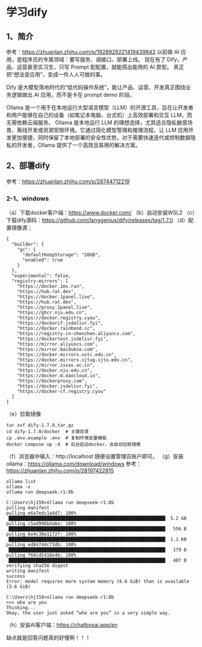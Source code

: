 # 学习dify

## 1、简介
参考：https://zhuanlan.zhihu.com/p/1928929221419439843
以前做 AI 应用，是程序员的专属领域：要写服务、调接口、部署上线。
现在有了 Dify，产品、运营甚至实习生，只写 Prompt 配配置，就能搭出能用的 AI 原型。 真正把“想法变应用”，变成一件人人可做的事。

Dify 是大模型落地时代的“低代码操作系统”，能让产品、运营、开发真正围绕业务逻辑做出 AI 应用，而不是卡在 prompt demo 阶段。

Ollama 是一个用于在本地运行大型语言模型（LLM）的开源工具，旨在让开发者和用户能够在自己的设备（如笔记本电脑、台式机）上高效部署和交互 LLM，而无需依赖云端服务。
Ollama 是本地运行 LLM 的理想选择，尤其适合隐私敏感场景、离线开发或资源受限环境。它通过简化模型管理和推理流程，让 LLM 应用开发更加便捷，同时保留了本地部署的安全性优势。对于需要快速迭代或控制数据隐私的开发者，Ollama 提供了一个高效且易用的解决方案。

## 2、部署dify
参考：https://zhuanlan.zhihu.com/p/28744712219

### 2-1、windows
（a）下载docker客户端：https://www.docker.com/
（b）自动安装WSL2
（c）下载dify源码：https://github.com/langgenius/dify/releases/tag/1.7.0
（d）配置镜像源：
```
{
  "builder": {
    "gc": {
      "defaultKeepStorage": "20GB",
      "enabled": true
    }
  },
  "experimental": false,
  "registry-mirrors": [
    "https://docker.1ms.run",
    "https://hub.rat.dev",
    "https://docker.1panel.live",
    "https://hub.rat.dev",
    "https://proxy.1panel.live",
    "https://ghcr.nju.edu.cn",
    "https://docker.registry.cyou",
    "https://dockercf.jsdelivr.fyi",
    "https://docker.rainbond.cc",
    "https://registry.cn-shenzhen.aliyuncs.com",
    "https://dockertest.jsdelivr.fyi",
    "https://mirror.aliyuncs.com",
    "https://mirror.baidubce.com",
    "https://docker.mirrors.ustc.edu.cn",
    "https://docker.mirrors.sjtug.sjtu.edu.cn",
    "https://mirror.iscas.ac.cn",
    "https://docker.nju.edu.cn",
    "https://docker.m.daocloud.io",
    "https://dockerproxy.com",
    "https://docker.jsdelivr.fyi",
    "https://docker-cf.registry.cyou"
  ]
}
```
（e）拉取镜像
```
tar xvf dify-1.7.0.tar.gz
cd dify-1.7.0/docker  # 关键目录
cp .env.example .env  # 复制环境变量模板
docker compose up -d  # 后台启动docker，会自动拉取镜像
```
（f）浏览器中输入：http://localhost
随便设置管理员账户即可。
（g）安装ollama：https://ollama.com/download/windows
参考：https://zhuanlan.zhihu.com/p/28197422815
```
ollama list 
ollama -v
ollama run deepseek-r1:8b

C:\Users\hj159>ollama run deepseek-r1:8b
pulling manifest
pulling e6a7edc1a4d7: 100% ▕██████████████████████████████████████████████████████████▏ 5.2 GB
pulling c5ad996bda6e: 100% ▕██████████████████████████████████████████████████████████▏  556 B
pulling 6e4c38e1172f: 100% ▕██████████████████████████████████████████████████████████▏ 1.1 KB
pulling ed8474dc73db: 100% ▕██████████████████████████████████████████████████████████▏  179 B
pulling f64cd5418e4b: 100% ▕██████████████████████████████████████████████████████████▏  487 B
verifying sha256 digest
writing manifest
success
Error: model requires more system memory (6.6 GiB) than is available (5.6 GiB)

C:\Users\hj159>ollama run deepseek-r1:8b
>>> who are you
Thinking...
Okay, the user just asked “who are you” in a very simple way.
```
（h）安装AI客户端：https://chatboxai.app/en

缺点就是回答问题真的好慢啊！！！